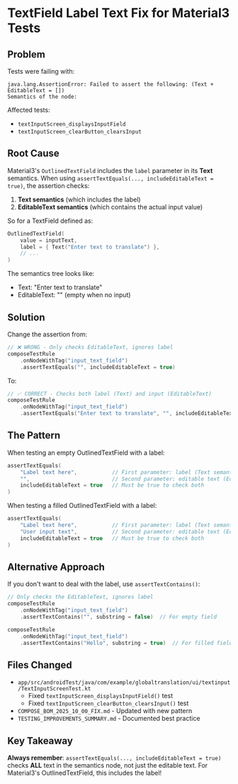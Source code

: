 # TextField Label Text Fix for Material3 Tests

## Problem
Tests were failing with:
```
java.lang.AssertionError: Failed to assert the following: (Text + EditableText = [])
Semantics of the node:
```

Affected tests:
- `textInputScreen_displaysInputField`
- `textInputScreen_clearButton_clearsInput`

## Root Cause
Material3's `OutlinedTextField` includes the `label` parameter in its **Text** semantics. When using `assertTextEquals(..., includeEditableText = true)`, the assertion checks:
1. **Text semantics** (which includes the label)
2. **EditableText semantics** (which contains the actual input value)

So for a TextField defined as:
```kotlin
OutlinedTextField(
    value = inputText,
    label = { Text("Enter text to translate") },
    // ...
)
```

The semantics tree looks like:
- Text: "Enter text to translate"
- EditableText: "" (empty when no input)

## Solution
Change the assertion from:
```kotlin
// ❌ WRONG - Only checks EditableText, ignores label
composeTestRule
    .onNodeWithTag("input_text_field")
    .assertTextEquals("", includeEditableText = true)
```

To:
```kotlin
// ✅ CORRECT - Checks both label (Text) and input (EditableText)
composeTestRule
    .onNodeWithTag("input_text_field")
    .assertTextEquals("Enter text to translate", "", includeEditableText = true)
```

## The Pattern
When testing an empty OutlinedTextField with a label:
```kotlin
assertTextEquals(
    "Label text here",           // First parameter: label (Text semantics)
    "",                          // Second parameter: editable text (EditableText semantics)
    includeEditableText = true   // Must be true to check both
)
```

When testing a filled OutlinedTextField with a label:
```kotlin
assertTextEquals(
    "Label text here",           // First parameter: label (Text semantics)
    "User input text",           // Second parameter: editable text (EditableText semantics)
    includeEditableText = true   // Must be true to check both
)
```

## Alternative Approach
If you don't want to deal with the label, use `assertTextContains()`:
```kotlin
// Only checks the EditableText, ignores label
composeTestRule
    .onNodeWithTag("input_text_field")
    .assertTextContains("", substring = false)  // For empty field

composeTestRule
    .onNodeWithTag("input_text_field")
    .assertTextContains("Hello", substring = true)  // For filled field
```

## Files Changed
- `app/src/androidTest/java/com/example/globaltranslation/ui/textinput/TextInputScreenTest.kt`
  - Fixed `textInputScreen_displaysInputField()` test
  - Fixed `textInputScreen_clearButton_clearsInput()` test
- `COMPOSE_BOM_2025_10_00_FIX.md` - Updated with new pattern
- `TESTING_IMPROVEMENTS_SUMMARY.md` - Documented best practice

## Key Takeaway
**Always remember**: `assertTextEquals(..., includeEditableText = true)` checks **ALL** text in the semantics node, not just the editable text. For Material3's OutlinedTextField, this includes the label!
